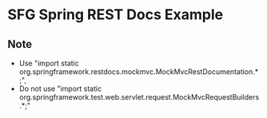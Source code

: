 # SFG Spring REST Docs Example

## Note

- Use "import static org.springframework.restdocs.mockmvc.MockMvcRestDocumentation.*;", 
- Do not use "import static org.springframework.test.web.servlet.request.MockMvcRequestBuilders.*;"